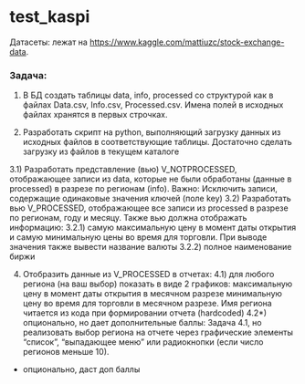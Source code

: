 # test_kaspi
Датасеты: лежат на https://www.kaggle.com/mattiuzc/stock-exchange-data.
### Задача:

1. В БД создать таблицы data, info, processed со структурой как в файлах Data.csv, Info.csv, Processed.csv. Имена полей в исходных файлах хранятся в первых строчках.

2. Разработать скрипт на python, выполняющий загрузку данных из исходных файлов в соответствующие таблицы. Достаточно сделать загрузку из файлов в текущем каталоге

3.1) Разработать представление (вью) V_NOTPROCESSED, отображающее записи из data, которые не были обработаны (данные в processed) в разрезе по регионам (info). Важно: Исключить записи, содержащие одинаковые значения ключей (поле key)
3.2) Разработать вью V_PROCESSED, отображающее все записи из processed в разрезе по регионам, году и месяцу. Также вью должна отображать информацию:
3.2.1) самую максимальную цену в момент даты открытия и самую минимальную цены во время для торговли. При выводе значения также вывести название валюты
3.2.2) полное наименование биржи


4. Отобразить данные из V_PROCESSED в отчетах:
4.1) для любого региона (на ваш выбор) показать в виде 2 графиков:
  максимальную цену в момент даты открытия в месячном разрезе
  минимальную цену во время для торговли в месячном разрезе. Имя региона читается из кода при формировании отчета (hardcoded)
4.2*) опционально, но дает дополнительные баллы:
Задача 4.1, но реализовать выбор региона на отчете через графические элементы “список”, “выпадающее меню” или радиокнопки (если число регионов меньше 10). 

* опционально, даст доп баллы

